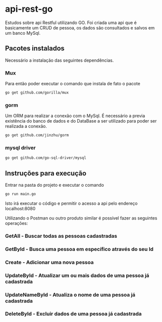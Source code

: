 # api-rest-go

Estudos sobre api Restful utilizando GO. Foi criada uma api que é basicamente um CRUD de pessoa, os dados são consultados e salvos em um banco MySql.

## Pacotes instalados

Necessário a instalação das seguintes dependências.

### Mux

Para então poder executar o comando que instala de fato o pacote

~~~bash
go get github.com/gorilla/mux
~~~

### gorm

Um ORM para realizar a conexão com o MySql. É necessário a previa existência do banco de dados e do DataBase a ser utilizado para poder ser realizada a conexão.

~~~bash
go get github.com/jinzhu/gorm
~~~

### mysql driver

~~~bash
go get github.com/go-sql-driver/mysql
~~~

## Instruções para execução

Entrar na pasta do projeto e executar o comando

~~~bash
go run main.go
~~~

Isto irá executar o código e permitir o acesso a api pelo endereço localhost:8080

Utilizando o Postman ou outro produto similar é possível fazer as seguintes operações:

### GetAll - Buscar todas as pessoas cadastradas

### GetById - Busca uma pessoa em específico através do seu Id

### Create - Adicionar uma nova pessoa

### UpdateById - Atualizar um ou mais dados de uma pessoa já cadastrada

### UpdateNameById - Atualiza o nome de uma pessoa já cadastrada

### DeleteById - Excluir dados de uma pessoa já cadastrada
